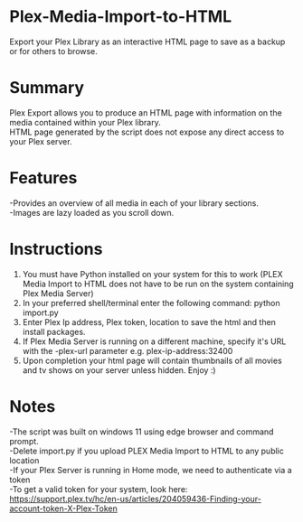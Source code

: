 # Plex-Media-Import-to-HTML
Export your Plex Library as an interactive HTML page to save as a backup or for others to browse.<br>

# Summary
Plex Export allows you to produce an HTML page with information on the media contained within your Plex library.<br>
HTML page generated by the script does not expose any direct access to your Plex server.<br>

# Features
-Provides an overview of all media in each of your library sections.<br>
-Images are lazy loaded as you scroll down.<br>

# Instructions

1. You must have Python installed on your system for this to work (PLEX Media Import to HTML does not have to be run on the system containing Plex Media Server)<br>
2. In your preferred shell/terminal enter the following command: python import.py<br>
3. Enter Plex Ip address, Plex token, location to save the html and then install packages.<br>
4. If Plex Media Server is running on a different machine, specify it's URL with the -plex-url parameter e.g. plex-ip-address:32400<br>
5. Upon completion your html page will contain thumbnails of all movies and tv shows on your server unless hidden. Enjoy :)<br>

# Notes

-The script was built on windows 11 using edge browser and command prompt.<br>
-Delete import.py if you upload PLEX Media Import to HTML to any public location<br>
-If your Plex Server is running in Home mode, we need to authenticate via a token<br>
-To get a valid token for your system, look here: https://support.plex.tv/hc/en-us/articles/204059436-Finding-your-account-token-X-Plex-Token<br>
 
